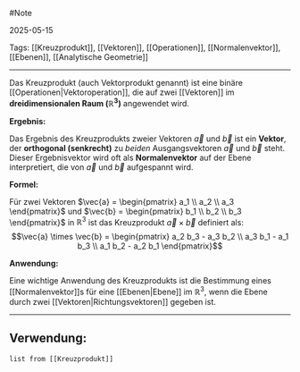 #Note

2025-05-15

Tags: [[Kreuzprodukt]], [[Vektoren]], [[Operationen]], [[Normalenvektor]], [[Ebenen]], [[Analytische Geometrie]]

---

Das Kreuzprodukt (auch Vektorprodukt genannt) ist eine binäre [[Operationen|Vektoroperation]], die auf zwei [[Vektoren]] im **dreidimensionalen Raum ($\mathbb{R}^3$)** angewendet wird.

**Ergebnis:**

Das Ergebnis des Kreuzprodukts zweier Vektoren $\vec{a}$ und $\vec{b}$ ist ein **Vektor**, der **orthogonal (senkrecht)** zu *beiden* Ausgangsvektoren $\vec{a}$ und $\vec{b}$ steht. Dieser Ergebnisvektor wird oft als **Normalenvektor** auf der Ebene interpretiert, die von $\vec{a}$ und $\vec{b}$ aufgespannt wird.

**Formel:**

Für zwei Vektoren $\vec{a} = \begin{pmatrix} a_1 \\ a_2 \\ a_3 \end{pmatrix}$ und $\vec{b} = \begin{pmatrix} b_1 \\ b_2 \\ b_3 \end{pmatrix}$ in $\mathbb{R}^3$ ist das Kreuzprodukt $\vec{a} \times \vec{b}$ definiert als:
$$\vec{a} \times \vec{b} = \begin{pmatrix} a_2 b_3 - a_3 b_2 \\ a_3 b_1 - a_1 b_3 \\ a_1 b_2 - a_2 b_1 \end{pmatrix}$$

**Anwendung:**

Eine wichtige Anwendung des Kreuzprodukts ist die Bestimmung eines [[Normalenvektor]]s für eine [[Ebenen|Ebene]] im $\mathbb{R}^3$, wenn die Ebene durch zwei [[Vektoren|Richtungsvektoren]] gegeben ist.

---

## Verwendung:

```dataview
list from [[Kreuzprodukt]]
```